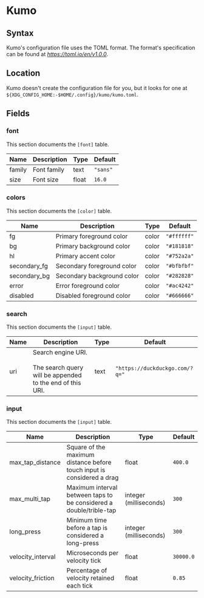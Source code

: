 # Kumo

## Syntax

Kumo's configuration file uses the TOML format. The format's specification
can be found at _https://toml.io/en/v1.0.0_.

## Location

Kumo doesn't create the configuration file for you, but it looks for one at
<br> `${XDG_CONFIG_HOME:-$HOME/.config}/kumo/kumo.toml`.

## Fields

### font

This section documents the `[font]` table.

|Name|Description|Type|Default|
|-|-|-|-|
|family|Font family|text|`"sans"`|
|size|Font size|float|`16.0`|

### colors

This section documents the `[color]` table.

|Name|Description|Type|Default|
|-|-|-|-|
|fg|Primary foreground color|color|`"#ffffff"`|
|bg|Primary background color|color|`"#181818"`|
|hl|Primary accent color|color|`"#752a2a"`|
|secondary_fg|Secondary foreground color|color|`"#bfbfbf"`|
|secondary_bg|Secondary background color|color|`"#282828"`|
|error|Error foreground color|color|`"#ac4242"`|
|disabled|Disabled foreground color|color|`"#666666"`|

### search

This section documents the `[input]` table.

|Name|Description|Type|Default|
|-|-|-|-|
|uri|Search engine URI.<br><br>The search query will be appended to the end of this URI.|text|`"https://duckduckgo.com/?q="`|

### input

This section documents the `[input]` table.

|Name|Description|Type|Default|
|-|-|-|-|
|max_tap_distance|Square of the maximum distance before touch input is considered a drag|float|`400.0`|
|max_multi_tap|Maximum interval between taps to be considered a double/trible-tap|integer (milliseconds)|`300`|
|long_press|Minimum time before a tap is considered a long-press|integer (milliseconds)|`300`|
|velocity_interval|Microseconds per velocity tick|float|`30000.0`|
|velocity_friction|Percentage of velocity retained each tick|float|`0.85`|
